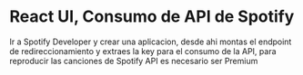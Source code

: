 # React UI, Consumo de API de Spotify

Ir a Spotify Developer y crear una aplicacion, desde ahi montas el endpoint de redireccionamiento y extraes la key para el consumo de la API, para reproducir las canciones de Spotify API es necesario ser Premium 
